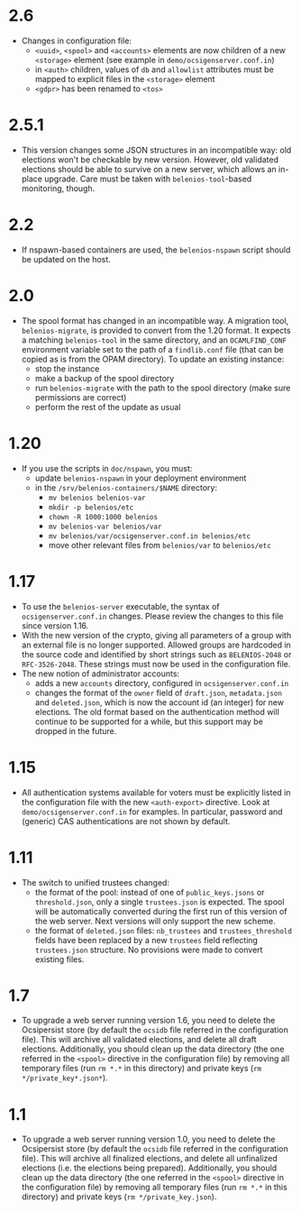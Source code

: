 2.6
===

 * Changes in configuration file:
   + `<uuid>`, `<spool>` and `<accounts>` elements are now children of
     a new `<storage>` element (see example in
     `demo/ocsigenserver.conf.in`)
   + in `<auth>` children, values of `db` and `allowlist` attributes
     must be mapped to explicit files in the `<storage>` element
   + `<gdpr>` has been renamed to `<tos>`

2.5.1
=====

 * This version changes some JSON structures in an incompatible way:
   old elections won't be checkable by new version. However, old
   validated elections should be able to survive on a new server,
   which allows an in-place upgrade. Care must be taken with
   `belenios-tool`-based monitoring, though.

2.2
===

 * If nspawn-based containers are used, the `belenios-nspawn` script
   should be updated on the host.

2.0
===

 * The spool format has changed in an incompatible way. A migration
   tool, `belenios-migrate`, is provided to convert from the 1.20
   format. It expects a matching `belenios-tool` in the same
   directory, and an `OCAMLFIND_CONF` environment variable set to the
   path of a `findlib.conf` file (that can be copied as is from the
   OPAM directory). To update an existing instance:
   + stop the instance
   + make a backup of the spool directory
   + run `belenios-migrate` with the path to the spool directory
     (make sure permissions are correct)
   + perform the rest of the update as usual

1.20
====

 * If you use the scripts in `doc/nspawn`, you must:
   + update `belenios-nspawn` in your deployment environment
   + in the `/srv/belenios-containers/$NAME` directory:
     - `mv belenios belenios-var`
     - `mkdir -p belenios/etc`
     - `chown -R 1000:1000 belenios`
     - `mv belenios-var belenios/var`
     - `mv belenios/var/ocsigenserver.conf.in belenios/etc`
     - move other relevant files from `belenios/var` to `belenios/etc`

1.17
====

 * To use the `belenios-server` executable, the syntax of
   `ocsigenserver.conf.in` changes. Please review the changes to this
   file since version 1.16.
 * With the new version of the crypto, giving all parameters of a
   group with an external file is no longer supported. Allowed groups
   are hardcoded in the source code and identified by short strings
   such as `BELENIOS-2048` or `RFC-3526-2048`. These strings must now
   be used in the configuration file.
 * The new notion of administrator accounts:
   + adds a new `accounts` directory, configured in
     `ocsigenserver.conf.in`
   + changes the format of the `owner` field of `draft.json`,
     `metadata.json` and `deleted.json`, which is now the account id
     (an integer) for new elections. The old format based on the
     authentication method will continue to be supported for a while,
     but this support may be dropped in the future.

1.15
====

 * All authentication systems available for voters must be explicitly
   listed in the configuration file with the new `<auth-export>`
   directive. Look at `demo/ocsigenserver.conf.in` for examples. In
   particular, password and (generic) CAS authentications are not shown
   by default.

1.11
====

 * The switch to unified trustees changed:
   + the format of the pool: instead of one of `public_keys.jsons` or
     `threshold.json`, only a single `trustees.json` is expected. The
     spool will be automatically converted during the first run of
     this version of the web server. Next versions will only support
     the new scheme.
   + the format of `deleted.json` files: `nb_trustees` and
     `trustees_threshold` fields have been replaced by a new
     `trustees` field reflecting `trustees.json` structure. No
     provisions were made to convert existing files.

1.7
===

 * To upgrade a web server running version 1.6, you need to delete the
   Ocsipersist store (by default the `ocsidb` file referred in the
   configuration file). This will archive all validated elections, and
   delete all draft elections. Additionally, you should clean up the
   data directory (the one referred in the `<spool>` directive in the
   configuration file) by removing all temporary files (run `rm *.*`
   in this directory) and private keys (`rm */private_key*.json*`).

1.1
===

 * To upgrade a web server running version 1.0, you need to delete the
   Ocsipersist store (by default the `ocsidb` file referred in the
   configuration file). This will archive all finalized elections, and
   delete all unfinalized elections (i.e. the elections being
   prepared). Additionally, you should clean up the data directory (the
   one referred in the `<spool>` directive in the configuration file)
   by removing all temporary files (run `rm *.*` in this directory)
   and private keys (`rm */private_key.json`).

